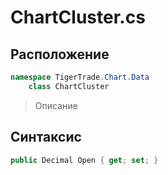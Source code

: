 
# ChartCluster.cs
## Расположение
```csharp
namespace TigerTrade.Chart.Data  
    class ChartCluster
```

> Описание

## Синтаксис
```csharp
public Decimal Open { get; set; }
```
